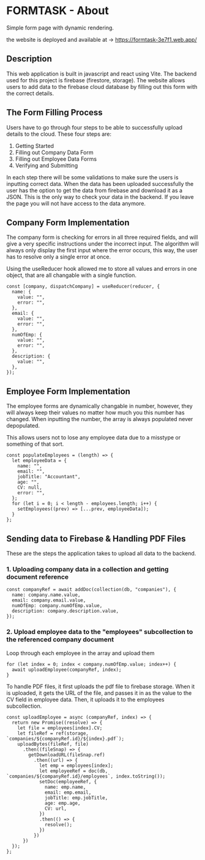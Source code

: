 # FORMTASK - About
Simple form page with dynamic rendering.

the website is deployed and available at -> https://formtask-3e7f1.web.app/

## Description
This web application is built in javascript and react using Vite. The backend used for this project is firebase (firestore, storage).
The website allows users to add data to the firebase cloud database by filling out this form with the correct details.

## The Form Filling Process
Users have to go through four steps to be able to successfully upload details to the cloud. These four steps are:

1. Getting Started
2. Filling out Company Data Form
3. Filling out Employee Data Forms
4. Verifying and Submitting

In each step there will be some validations to make sure the users is inputting correct data. When the data has been uploaded successfully the user has the option to get the data from firebase and download it as a JSON.
This is the only way to check your data in the backend. If you leave the page you will not have access to the data anymore.

## Company Form Implementation
The company form is checking for errors in all three required fields, and will give a very specific instructions under the incorrect input.
The algorithm will always only display the first input where the error occurs, this way, the user has to resolve only a single error at once.

Using the useReducer hook allowed me to store all values and errors in one object, that are all changable with a single function.

```
const [company, dispatchCompany] = useReducer(reducer, {
  name: {
    value: "",
    error: "",
  },
  email: {
    value: "",
    error: "",
  },
  numOfEmp: {
    value: "",
    error: "",
  },
  description: {
    value: "",
  },
});
```

## Employee Form Implementation
The employee forms are dynamically changable in number, however, they will always keep their values no matter how much you this number has changed.
When inputting the number, the array is always populated never depopulated.

This allows users not to lose any employee data due to a misstype or something of that sort.

```
const populateEmployees = (length) => {
  let employeeData = {
    name: "",
    email: "",
    jobTitle: "Accountant",
    age: "",
    CV: null,
    error: "",
  };
  for (let i = 0; i < length - employees.length; i++) {
    setEmployees((prev) => [...prev, employeeData]);
  }
};
```

## Sending data to Firebase & Handling PDF Files
These are the steps the application takes to upload all data to the backend.

### 1. Uploading company data in a collection and getting document reference
```
const companyRef = await addDoc(collection(db, "companies"), {
  name: company.name.value,
  email: company.email.value,
  numOfEmp: company.numOfEmp.value,
  description: company.description.value,
});
```
### 2. Upload employee data to the "employees" subcollection to the referenced company document

Loop through each employee in the array and upload them
```
for (let index = 0; index < company.numOfEmp.value; index++) {
  await uploadEmployee(companyRef, index);
}
```

To handle PDF files, it first uploads the pdf file to firebase storage. When it is uploaded, it gets the URL of the file, and passes it in as the value to the CV field in employee data.
Then, it uploads it to the employees subcollection.
```
const uploadEmployee = async (companyRef, index) => {
  return new Promise((resolve) => {
    let file = employees[index].CV;
    let fileRef = ref(storage, `companies/${companyRef.id}/${index}.pdf`);
    uploadBytes(fileRef, file)
      .then((fileSnap) => {
        getDownloadURL(fileSnap.ref)
          .then((url) => {
            let emp = employees[index];
            let employeeRef = doc(db, `companies/${companyRef.id}/employees`, index.toString());
            setDoc(employeeRef, {
              name: emp.name,
              email: emp.email,
              jobTitle: emp.jobTitle,
              age: emp.age,
              CV: url,
            })
            .then(() => {
              resolve();
            })
          })
      })
  });
};
```
